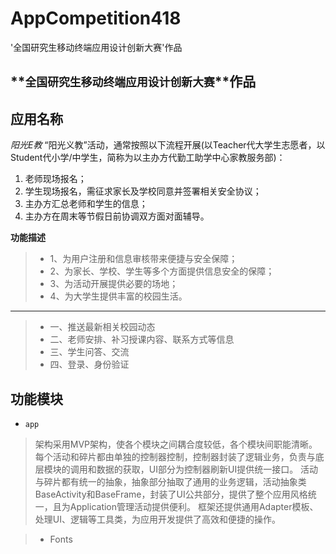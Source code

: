 # AppCompetition418
'全国研究生移动终端应用设计创新大赛'作品

## **`全国研究生移动终端应用设计创新大赛`**作品
**应用名称**
---
*阳光E教*
“阳光义教”活动，通常按照以下流程开展(以Teacher代大学生志愿者，以Student代小学/中学生，简称为以主办方代勤工助学中心家教服务部)：
1. 老师现场报名；
2. 学生现场报名，需征求家长及学校同意并签署相关安全协议；
3. 主办方汇总老师和学生的信息；
4. 主办方在周末等节假日前协调双方面对面辅导。


**功能描述**
>* 1、为用户注册和信息审核带来便捷与安全保障；
>* 2、为家长、学校、学生等多个方面提供信息安全的保障；
>* 3、为活动开展提供必要的场地；
>* 4、为大学生提供丰富的校园生活。

---
>* 一、推送最新相关校园动态
>* 二、老师安排、补习授课内容、联系方式等信息
>* 三、学生问答、交流
>* 四、登录、身份验证

**功能模块**
---

* `app`
> 架构采用MVP架构，使各个模块之间耦合度较低，各个模块间职能清晰。每个活动和碎片都由单独的控制器控制，控制器封装了逻辑业务，负责与底层模块的调用和数据的获取，UI部分为控制器刷新UI提供统一接口。
> 活动与碎片都有统一的抽象，抽象部分抽取了通用的业务逻辑，活动抽象类BaseActivity和BaseFrame，封装了UI公共部分，提供了整个应用风格统一，且为Application管理活动提供便利。
> 框架还提供通用Adapter模板、处理UI、逻辑等工具类，为应用开发提供了高效和便捷的操作。

> *  Fonts
